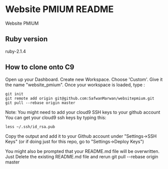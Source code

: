 Website PMIUM README
==============
Website PMIUM

Ruby version
--------------
ruby-2.1.4

How to clone onto C9
--------------
Open up your Dashboard. Create new Workspace. Choose 'Custom'. Give it the name "website_pmium". Once your workspace is loaded, type :

    git init
    git remote add origin git@github.com:SafwanMarwan/websitepmium.git
    git pull --rebase origin master

Note: You might need to add your cloud9 SSH keys to your github account You can get your cloud9 ssh keys by typing this:

    less ~/.ssh/id_rsa.pub

Copy the output and add it to your Github account under "Settings->SSH Keys" (or if doing just for this repo, go to "Settings->Deploy Keys")

You might also be prompted that your README.md file will be overwritten. Just Delete the existing README.md file and rerun  git pull --rebase origin master